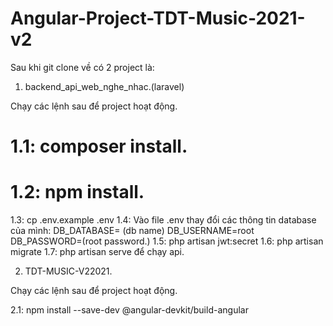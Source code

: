 # Angular-Project-TDT-Music-2021-v2
Sau khi git clone về có 2 project là:
1. backend_api_web_nghe_nhac.(laravel)

 Chạy các lệnh sau để project hoạt động.
 
# 1.1: composer install.
# 1.2: npm install.
 1.3: cp .env.example .env
 1.4: Vào file .env thay đổi các thông tin database của mình:
      DB_DATABASE= (db name)
      DB_USERNAME=root
      DB_PASSWORD=(root password.)
 1.5: php artisan jwt:secret
 1.6: php artisan migrate 
 1.7: php artisan serve để chạy api.
 
2. TDT-MUSIC-V22021.

  Chạy các lệnh sau để project hoạt động.
  
  2.1: npm install --save-dev @angular-devkit/build-angular
